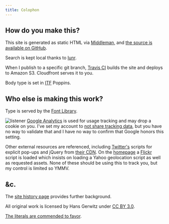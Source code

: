 ```yaml
---
title: Colophon
---
```


## How do you make this?

This site is generated as static HTML via [Middleman][], and [the source is available on GitHub][source].

[middleman]: https://middlemanapp.com/
[source]: https://github.com/gerwitz/hans.gerwitz.com/

Search is kept local thanks to [lunr][].

When I publish to a specific git branch, [Travis CI][travis] builds the site and deploys to Amazon S3. Cloudfront serves it to you.

[travis]: https://travis-ci.org/

[lunr]: https://lunrjs.com/

Body type is set in [ITF](https://www.indiantypefoundry.com/) Poppins.

## Who else is making this work?

Type is served by the [Font Library](https://fontlibrary.org/).

![listener](site/rat-mic.png)
[Google Analytics][goog] is used for usage tracking and may drop a cookie on you. I've set my account to [not share tracking data][ua], but you have no way to validate that and I have no way to confirm that Google honors this setting.

Other external resources are referenced, including [Twitter's][twttr] scripts for explicit pop-ups and jQuery from [their CDN][jquery]. On the [homepage](/) a [Flickr][] script is loaded which insists on loading a Yahoo geolocation script as well as requested assets. None of these should be using this to track you, but my control is limited so YMMV.

[goog]: http://www.google.com/analytics/
[ua]: https://support.google.com/analytics/answer/1011397?hl=en
[twttr]: https://dev.twitter.com/docs/intents
[jquery]: https://code.jquery.com/
[flickr]: http://www.flickr.com/badge.gne

## &c.

The [site history page](history.html) provides further background.

All original work is licensed by Hans Gerwitz under <a rel="license" href="http://creativecommons.org/licenses/by/3.0/deed.en_US">CC BY 3.0</a>.

[The literals are commended to favor](http://www.languagehat.com/archives/004068.php).
